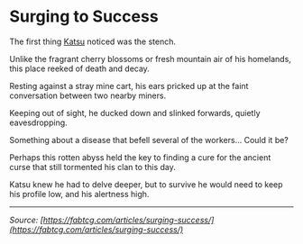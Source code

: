 # Surging to Success

The first thing [Katsu](../../heroes-of-rathe/katsu-about.md) noticed was the stench.

Unlike the fragrant cherry blossoms or fresh mountain air of his homelands, this place reeked of death and decay.

Resting against a stray mine cart, his ears pricked up at the faint conversation between two nearby miners.

Keeping out of sight, he ducked down and slinked forwards, quietly eavesdropping.

Something about a disease that befell several of the workers... Could it be?

Perhaps this rotten abyss held the key to finding a cure for the ancient curse that still tormented his clan to this day.

Katsu knew he had to delve deeper, but to survive he would need to keep his profile low, and his alertness high.

---

_Source: [https://fabtcg.com/articles/surging-success/](https://fabtcg.com/articles/surging-success/)_
